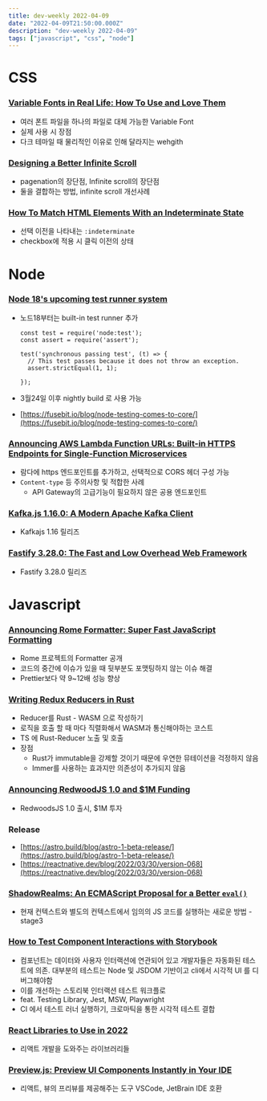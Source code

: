 ```yaml
---
title: dev-weekly 2022-04-09
date: "2022-04-09T21:50:00.000Z"
description: "dev-weekly 2022-04-09"
tags: ["javascript", "css", "node"]
---
```


# CSS

### **[Variable Fonts in Real Life: How To Use and Love Them](https://evilmartians.com/chronicles/variable-fonts-in-real-life-how-to-use-and-love-them)**

- 여러 폰트 파일을 하나의 파일로 대체 가능한 Variable Font
- 실제 사용 시 장점
- 다크 테마일 때 물리적인 이유로 인해 달라지는 wehgith

### **[Designing a Better Infinite Scroll](https://www.smashingmagazine.com/2022/03/designing-better-infinite-scroll)**

- pagenation의 장단점, Infinite scroll의 장단점
- 둘을 결합하는 방법, infinite scroll 개선사례

### **[How To Match HTML Elements With an Indeterminate State](https://www.stefanjudis.com/today-i-learned/how-to-match-html-elements-with-an-indeterminate-state)**

- 선택 이전을 나타내는 `:indeterminate`
- checkbox에 적용 시 클릭 이전의 상태

# Node

### [Node 18's upcoming test runner system](https://nodejs.org/download/nightly/v18.0.0-nightly20220403561885152e/docs/api/test.html)

- 노드18부터는 built-in test runner 추가
    
    ```tsx
    const test = require('node:test');
    const assert = require('assert');
    
    test('synchronous passing test', (t) => {
      // This test passes because it does not throw an exception.
      assert.strictEqual(1, 1);
    
    });
    ```
    
- 3월24일 이후 nightly build 로 사용 가능
- [https://fusebit.io/blog/node-testing-comes-to-core/](https://fusebit.io/blog/node-testing-comes-to-core/)

### ****[Announcing AWS Lambda Function URLs: Built-in HTTPS Endpoints for Single-Function Microservices](https://aws.amazon.com/ko/blogs/aws/announcing-aws-lambda-function-urls-built-in-https-endpoints-for-single-function-microservices/)****

- 람다에 https 엔드포인트를 추가하고, 선택적으로 CORS 헤더 구성 가능
- `Content-type` 등 주의사항 및 적합한 사례
    - API Gateway의 고급기능이 필요하지 않은 공용 엔드포인트

### **[Kafka.js 1.16.0: A Modern Apache Kafka Client](https://github.com/tulios/kafkajs/releases/tag/v1.16.0)**

- Kafkajs 1.16 릴리즈

### [Fastify 3.28.0: The Fast and Low Overhead Web Framework](https://github.com/fastify/fastify/releases/tag/v3.28.0)

- Fastify 3.28.0 릴리즈

# Javascript

### **[Announcing Rome Formatter: Super Fast JavaScript Formatting](https://rome.tools/blog/2022/04/05/rome-formatter-release)**

- Rome 프로젝트의 Formatter 공개
- 코드의 중간에 이슈가 있을 때 뒷부분도 포맷팅하지 않는 이슈 해결
- Prettier보다 약 9~12배 성능 향상

### **[Writing Redux Reducers in Rust](https://fiberplane.dev/blog/writing-redux-reducers-in-rust/)**

- Reducer를 Rust - WASM 으로 작성하기
- 로직을 호출 할 때 마다 직렬화해서 WASM과 통신해야하는 코스트
- TS 에 Rust-Reducer 노출 및 호출
- 장점
    - Rust가 immutable을 강제할 것이기 때문에 우연한 뮤테이션을 걱정하지 않음
    - Immer를 사용하는 효과지만 의존성이 추가되지 않음

### **[Announcing RedwoodJS 1.0 and $1M Funding](https://tom.preston-werner.com/2022/04/04/redwood-v1-and-funding.html)**

- RedwoodsJS 1.0 출시, $1M 투자

### Release

- [https://astro.build/blog/astro-1-beta-release/](https://astro.build/blog/astro-1-beta-release/)
- [https://reactnative.dev/blog/2022/03/30/version-068](https://reactnative.dev/blog/2022/03/30/version-068)

### **[ShadowRealms: An ECMAScript Proposal for a Better `eval()`](https://2ality.com/2022/04/shadow-realms.html)**

- 현재 컨텍스트와 별도의 컨텍스트에서 임의의 JS 코드를 실행하는 새로운 방법 - stage3

### **[How to Test Component Interactions with Storybook](https://storybook.js.org/blog/test-component-interactions-with-storybook/)**

- 컴포넌트는 데이터와 사용자 인터랙션에 연관되어 있고 개발자들은 자동화된 테스트에 의존. 대부분의 테스트는 Node 및 JSDOM 기반이고 cli에서 시각적 UI 를 디버그해야함
- 이를 개선하는 스토리북 인터랙션 테스트 워크플로
- feat. Testing Library, Jest, MSW, Playwright
- CI 에서 테스트 러너 실행하기, 크로마틱을 통한 시각적 테스트 결합

### **[React Libraries to Use in 2022](https://www.robinwieruch.de/react-libraries/)**

- 리액트 개발을 도와주는 라이브러리들

### **[Preview.js: Preview UI Components Instantly in Your IDE](https://previewjs.com/)**

- 리액트, 뷰의 프리뷰를 제공해주는 도구 VSCode, JetBrain IDE 호환